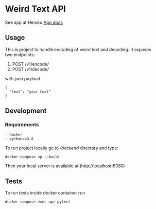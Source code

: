 Weird Text API
==============
See app at Heroku [App docs](https://weird-api.herokuapp.com/docs#)

Usage
-----
This is project to handle encoding of weird text and decoding. It exposes two endpoints:
  1. POST /v1/encode/
  1. POST /v1/decode/ 
  
  with json payload
  ```
  {
    "text": "your text"
  }
  ```
  
  Development
  -----------
  
  ### Requirements
  
    - docker
    - python>=3.8
    
  To run project locally go to */backend* directory and type:
  ```
  docker-compose up --build
  ```
  Then your local server is available at (http://localhost:8080)
  
  Tests
  -----
  To run tests inside docker container run
  ```
  docker-compose exec api pytest
  ```
